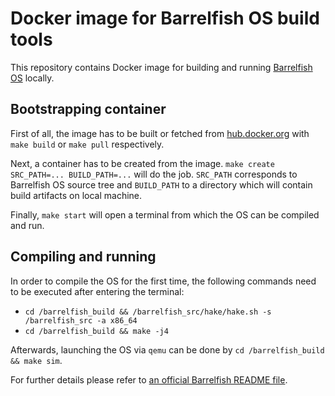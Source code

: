 # Docker image for Barrelfish OS build tools

This repository contains Docker image for building and running
[Barrelfish OS](http://barrelfish.org) locally.

## Bootstrapping container

First of all, the image has to be built or fetched from
[hub.docker.org](http://todo) with `make build` or `make pull` respectively.

Next, a container has to be created from the image.
`make create SRC_PATH=... BUILD_PATH=...` will do the job. `SRC_PATH`
corresponds to Barrelfish OS source tree and `BUILD_PATH` to a directory which
will contain build artifacts on local machine.

Finally, `make start` will open a terminal from which the OS can be compiled
and run.

## Compiling and running

In order to compile the OS for the first time, the following commands need to
be executed after entering the terminal:

* `cd /barrelfish_build && /barrelfish_src/hake/hake.sh -s /barrelfish_src -a x86_64`
* `cd /barrelfish_build && make -j4`

Afterwards, launching the OS via `qemu` can be done by
`cd /barrelfish_build && make sim`.

For further details please refer to [an official Barrelfish
README file](http://git.barrelfish.org/?p=barrelfish;a=blob;f=README;hb=HEAD).
